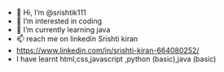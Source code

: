 - 👋 Hi, I’m @srishtik111
- 👀 I’m interested in coding 
- 🌱 I’m currently learning  java
- 📫 reach me on linkedin Srishti kiran
- https://www.linkedin.com/in/srishti-kiran-664080252/
- I have learnt html,css,javascript ,python (basic),java (basic)

<!---
srishtik111/srishtik111 is a ✨ special ✨ repository because its `README.md` (this file) appears on your GitHub profile.
You can click the Preview link to take a look at your changes.
--->
